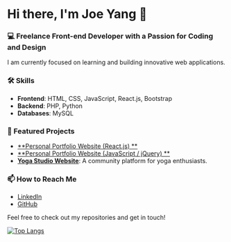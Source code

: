 # Hi there, I'm Joe Yang 👋

### 💻 Freelance Front-end Developer with a Passion for Coding and Design

I am currently focused on learning and building innovative web applications. 

### 🛠️ Skills
- **Frontend**: HTML, CSS, JavaScript, React.js, Bootstrap
- **Backend**: PHP, Python
- **Databases**: MySQL

### 🌟 Featured Projects
- [**Personal Portfolio Website (React.js) **](https://github.com/EchoOuO/Personal-Portfolio-Website](https://github.com/EchoOuO/joe-react-portfolio))
- [**Personal Portfolio Website (JavaScript / jQuery) **](https://github.com/EchoOuO/Personal-Portfolio-Website)
- [**Yoga Studio Website**](https://github.com/EchoOuO/yoga-studio-project): A community platform for yoga enthusiasts.

### 📫 How to Reach Me
- [LinkedIn](https://www.linkedin.com/in/tzuhungyang/)
- [GitHub](https://github.com/EchoOuO)

Feel free to check out my repositories and get in touch!

[![Top Langs](https://github-readme-stats.vercel.app/api/top-langs/?username=EchoOuO)](https://github.com/anuraghazra/github-readme-stats)
